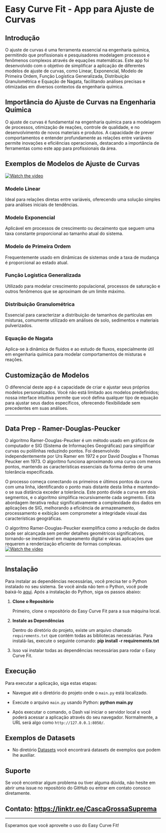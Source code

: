 # Easy Curve Fit - App para Ajuste de Curvas

## Introdução

O ajuste de curvas é uma ferramenta essencial na engenharia química, permitindo que profissionais e pesquisadores modelagem processos e fenômenos complexos através de equações matemáticas. Este app foi desenvolvido com o objetivo de simplificar a aplicação de diferentes modelos de ajuste de curvas, como Linear, Exponencial, Modelo de Primeira Ordem, Função Logística Generalizada, Distribuição Granulométrica e Equação de Nagata, facilitando análises precisas e otimizadas em diversos contextos da engenharia química.

## Importância do Ajuste de Curvas na Engenharia Química

O ajuste de curvas é fundamental na engenharia química para a modelagem de processos, otimização de reações, controle de qualidade, e no desenvolvimento de novos materiais e produtos. A capacidade de prever comportamentos e entender profundamente as relações entre variáveis permite inovações e eficiências operacionais, destacando a importância de ferramentas como este app para profissionais da área.


## Exemplos de Modelos de Ajuste de Curvas

[![Watch the video](https://img.youtube.com/vi/qxRbjU4bems/0.jpg)](https://youtu.be/qxRbjU4bems)

### Modelo Linear

Ideal para relações diretas entre variáveis, oferecendo uma solução simples para análises iniciais de tendências.

### Modelo Exponencial

Aplicável em processos de crescimento ou decaimento que seguem uma taxa constante proporcional ao tamanho atual do sistema.

### Modelo de Primeira Ordem

Frequentemente usado em dinâmicas de sistemas onde a taxa de mudança é proporcional ao estado atual.

### Função Logística Generalizada

Utilizado para modelar crescimento populacional, processos de saturação e outros fenômenos que se aproximam de um limite máximo.

### Distribuição Granulométrica

Essencial para caracterizar a distribuição de tamanhos de partículas em misturas, comumente utilizado em análises de solo, sedimentos e materiais pulverizados.

### Equação de Nagata

Aplica-se à dinâmica de fluidos e ao estudo de fluxos, especialmente útil em engenharia química para modelar comportamentos de misturas e reações.

## Customização de Modelos

O diferencial deste app é a capacidade de criar e ajustar seus próprios modelos personalizados. Você não está limitado aos modelos predefinidos; nossa interface intuitiva permite que você defina qualquer tipo de equação para ajustar seus dados específicos, oferecendo flexibilidade sem precedentes em suas análises.

---

## Data Prep - Ramer-Douglas-Peucker

O algoritmo Ramer-Douglas-Peucker é um método usado em gráficos de computador e SIG (Sistema de Informações Geográficas) para simplificar curvas ou polilinhas reduzindo pontos. Foi desenvolvido independentemente por Urs Ramer em 1972 e por David Douglas e Thomas Peucker em 1973. O algoritmo funciona aproximando uma curva com menos pontos, mantendo as características essenciais da forma dentro de uma tolerância especificada.

O processo começa conectando os primeiros e últimos pontos da curva com uma linha, identificando o ponto mais distante desta linha e mantendo-o se sua distância exceder a tolerância. Este ponto divide a curva em dois segmentos, e o algoritmo simplifica recursivamente cada segmento. Esta abordagem iterativa reduz significativamente a complexidade dos dados em aplicações de SIG, melhorando a eficiência de armazenamento, processamento e exibição sem comprometer a integridade visual das características geográficas.

O algoritmo Ramer-Douglas-Peucker exemplifica como a redução de dados pode ser alcançada sem perder detalhes geométricos significativos, tornando-se inestimável em mapeamento digital e várias aplicações que requerem a renderização eficiente de formas complexas.
[![Watch the video](https://img.youtube.com/vi/u1ZMzY5kwiA/0.jpg)](https://youtu.be/u1ZMzY5kwiA)

---

## Instalação

Para instalar as dependências necessárias, você precisa ter o Python instalado no seu sistema. Se você ainda não tem o Python, você pode baixá-lo [aqui](https://www.python.org/downloads/). Após a instalação do Python, siga os passos abaixo:

1. **Clone o Repositório**

   Primeiro, clone o repositório do Easy Curve Fit para a sua máquina local.


2. **Instale as Dependências**

   Dentro do diretório do projeto, existe um arquivo chamado `requirements.txt` que contém todas as bibliotecas necessárias. Para instalá-las, execute o seguinte comando: **pip install -r requirements.txt**
   

3. Isso vai instalar todas as dependências necessárias para rodar o Easy Curve Fit.

## Execução

Para executar a aplicação, siga estas etapas:

* Navegue até o diretório do projeto onde o `main.py` está localizado.

* Execute o arquivo `main.py` usando Python: **python main.py**

* Após executar o comando, o Dash vai iniciar o servidor local e você poderá acessar a aplicação através do seu navegador. Normalmente, a URL será algo como `http://127.0.0.1:8050/`.

## Exemplos de Datasets

* No diretório [Datasets](https://github.com/Spogis/EasyCurveFit/tree/master/Datasets) você encontrará datasets de exemplos que podem lhe auxiliar.

## Suporte

Se você encontrar algum problema ou tiver alguma dúvida, não hesite em abrir uma issue no repositório do GitHub ou entrar em contato conosco diretamente.

##  Contato: https://linktr.ee/CascaGrossaSuprema

---

Esperamos que você aproveite o uso do Easy Curve Fit!
